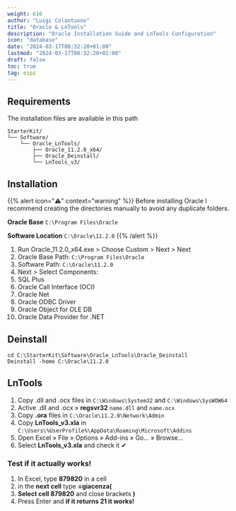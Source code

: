 ```yaml
---
weight: 610
author: "Luigi Colantuono"
title: "Oracle & LnTools"
description: "Oracle Installation Guide and LnTools Configuration"
icon: "database"
date: "2024-03-17T08:32:20+01:00"
lastmod: "2024-03-17T08:32:20+01:00"
draft: false
toc: true
tag: ezpz
---
```


## Requirements

The installation files are available in this path

```treeview
StarterKit/
└── Software/
    └── Oracle_LnTools/
        ├── Oracle_11.2.0_x64/
        ├── Oracle_Deinstall/
        └── LnTools_v3/
```

## Installation

{{% alert icon="⚠️" context="warning" %}}
Before installing Oracle I recommend creating the directories manually to avoid any duplicate folders.

**Oracle Base**
`C:\Program Files\Oracle`

**Software Location**
`C:\Oracle\11.2.0`
{{% /alert %}}

1. Run Oracle_11.2.0_x64.exe > Choose Custom > Next > Next
2. Oracle Base Path: `C:\Program Files\Oracle`
3. Software Path: `C:\Oracle\11.2.0`
4. Next > Select Components:
5. SQL Plus
6. Oracle Call Interface (OCI)
7. Oracle Net
8. Oracle ODBC Driver
9. Oracle Object for OLE DB
10. Oracle Data Provider for .NET

## Deinstall
```shell
cd C:\StarterKit\Software\Oracle_LnTools\Oracle_Deinstall
Deinstall -home C:\Oracle\11.2.0
```

## LnTools

1. Copy .dll and .ocx files in `C:\Windows\System32` and `C:\Windows\SysWOW64`
2. Active .dll and .ocx » **regsvr32** `name.dll` and `name.ocx`
3. Copy **.ora** files in `C:\Oracle\11.2.0\Network\Admin` 
4. Copy **LnTools_v3.xla** in `C:\Users\%UserProfile%\AppData\Roaming\Microsoft\Addins`
5. Open Excel » File » Options » Add-ins » Go... » Browse...
6. Select **LnTools_v3.xla** and check it ✔

### Test if it actually works!

1. In Excel, type **879820** in a cell
2. in the **next cell** type **=giacenza(**
3. **Select cell 879820** and close brackets **)**
4. Press Enter and **if it returns 21 it works!**
